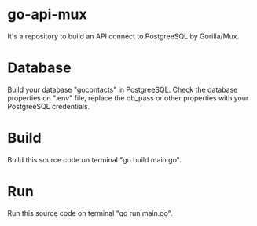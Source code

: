# go-api-mux
It's a repository to build an API connect to PostgreeSQL by Gorilla/Mux.

# Database
Build your database "gocontacts" in PostgreeSQL.
Check the database properties on ".env" file, replace the db_pass or other properties with your PostgreeSQL credentials.

# Build
Build this source code on terminal "go build main.go".

# Run
Run this source code on terminal "go run main.go".
